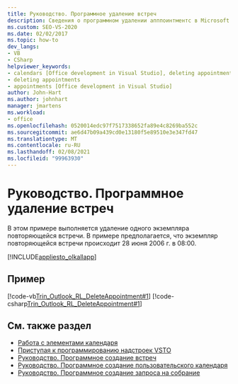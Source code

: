 ```yaml
---
title: Руководство. Программное удаление встреч
description: Сведения о программном удалении апппоинтментс в Microsoft Outlook. В этом примере выполняется удаление одного экземпляра повторяющейся встречи.
ms.custom: SEO-VS-2020
ms.date: 02/02/2017
ms.topic: how-to
dev_langs:
- VB
- CSharp
helpviewer_keywords:
- calendars [Office development in Visual Studio], deleting appointments
- deleting appointments
- appointments [Office development in Visual Studio]
author: John-Hart
ms.author: johnhart
manager: jmartens
ms.workload:
- office
ms.openlocfilehash: 0520014edc97f7517338652fa89e4c8269ba552c
ms.sourcegitcommit: ae6d47b09a439cd0e13180f5e89510e3e347fd47
ms.translationtype: MT
ms.contentlocale: ru-RU
ms.lasthandoff: 02/08/2021
ms.locfileid: "99963930"
---
```

# <a name="how-to-programmatically-delete-appointments"></a>Руководство. Программное удаление встреч
  В этом примере выполняется удаление одного экземпляра повторяющейся встречи. В примере предполагается, что экземпляр повторяющейся встречи происходит 28 июня 2006 г. в 08:00.

 [!INCLUDE[appliesto_olkallapp](../vsto/includes/appliesto-olkallapp-md.md)]

## <a name="example"></a>Пример
 [!code-vb[Trin_Outlook_RL_DeleteAppointment#1](../vsto/codesnippet/VisualBasic/Trin_Outlook_RL_DeleteAppointment/thisaddin.vb#1)]
 [!code-csharp[Trin_Outlook_RL_DeleteAppointment#1](../vsto/codesnippet/CSharp/Trin_Outlook_RL_DeleteAppointment/thisaddin.cs#1)]

## <a name="see-also"></a>См. также раздел
- [Работа с элементами календаря](../vsto/working-with-calendar-items.md)
- [Приступая к программированию надстроек VSTO](../vsto/getting-started-programming-vsto-add-ins.md)
- [Руководство. Программное создание встреч](../vsto/how-to-programmatically-create-appointments.md)
- [Руководство. Программное создание пользовательского календаря](../vsto/how-to-programmatically-create-a-custom-calendar.md)
- [Руководство. Программное создание запроса на собрание](../vsto/how-to-programmatically-create-a-meeting-request.md)
